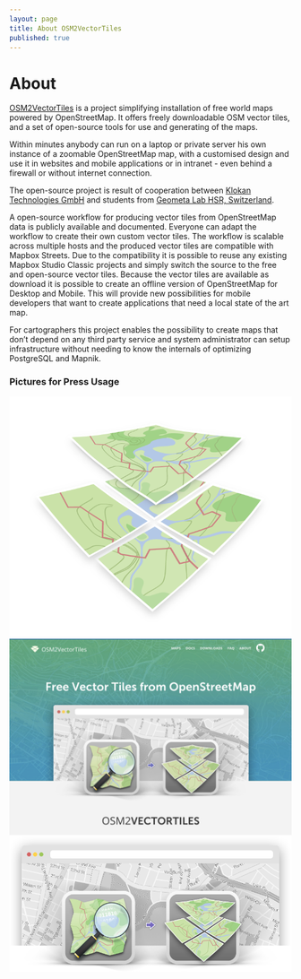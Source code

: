```yaml
---
layout: page
title: About OSM2VectorTiles
published: true
---
```


# About

<div class="row pady-4 bordertop-block">
    <div class="col8">
<p><a href="http://osm2vectortiles.org">OSM2VectorTiles</a> is a project simplifying installation of free world maps powered by OpenStreetMap. It offers freely downloadable OSM vector tiles, and a set of open-source tools for use and generating of the maps.
</p>

<p>
Within minutes anybody can run on a laptop or private server his own instance of a zoomable OpenStreetMap map, with a customised design and use it in websites and mobile applications or in intranet - even behind a firewall or without internet connection.
</p>

<p>
The open-source project is result of cooperation between <a href="http://www.klokantech.com/">Klokan Technologies GmbH</a> and students from <a href="http://hsr.ch/geometalab">Geometa Lab HSR, Switzerland</a>.
</p>

<p>
A open-source workflow for producing vector tiles from OpenStreetMap data is publicly available and documented. Everyone can adapt the workflow to create their own custom vector tiles. The workflow is scalable across multiple hosts and the produced vector tiles are compatible with Mapbox Streets. Due to the compatibility it is possible to reuse any existing Mapbox Studio Classic projects and simply switch the source to the free and open-source vector tiles.
Because the vector tiles are available as download it is possible to create an offline version of OpenStreetMap for Desktop and Mobile. This will provide new possibilities for mobile developers that want to create applications that need a local state of the art map.
</p>

<p>
For cartographers this project enables the possibility to create maps that don’t depend on any third party service and system administrator can setup infrastructure without needing to know the internals of optimizing PostgreSQL and Mapnik.
</p>
    </div>
    <div class="col4">
      <h3>Pictures for Press Usage</h3>
      <a href="/media/press/logo.png">
        <img src="/media/press/logo.png" alt="Project Logo">
      </a>
      <a href="/media/press/website_screenshot.png">
        <img src="/media/press/website_screenshot.png" alt="Website Screenshot">
      </a>
      <a href="/media/press/icons_with_map_background.png">
        <img src="/media/press/icons_with_map_background.png" alt="Icons with Map Background">
      </a>
    </div>
</div>
